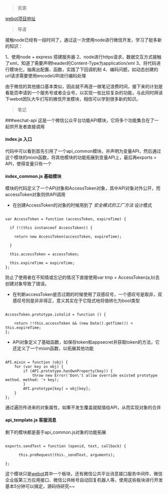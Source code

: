 >资源

[webot项目地址](https://github.com/node-webot)


>导语

接触node已经有一段时间了，通过这一次使用node进行微信开发，学习了挺多新的知识：

1、使用node + express 搭建服务器
2、node进行https请求，数据交互方式接触了xml，知道了需要声明header的Content-Type为application/xml
3、将代码进行模块化，抽离出配置、函数，实践了下回调机制
4、编码问题，如动态创建的url请求需要使用encodeURI进行编码处理

由于微信的其他接口基本类似，因此就不再逐一做笔记浪费时间，接下来的计划是看能否申请到一个服务号或者企业号，以实现一些比较复杂的功能，与此同时拜读下webot团队大牛们写的微信开发模块，相信可以学到很多新的知识。

>笔记

###wechat-api
这是一个微信公众平台功能API模块，它将多个功能集合在了一起供开发者直接调用

#### index.js 入口
代码中可以看到首先引用了一个api_common模块，并声明为变量API，然后通过这个模块的mixin函数，将其他模块的功能拓展到变量API上，最后再exports = API，使得变量只有一个
#### index_common.js 基础模块
模块的代码定义了一个API对象和AccessToken对象，其中API对象对外公开，而accessToken对象则供API调用
* 在创建AccessToken的对象的时候用到了 _安全模式的工厂方法_ 设计模式 
<pre><code>
var AccessToken = function (accessToken, expireTime) {

  if (!(this instanceof AccessToken)) {

    return new AccessToken(accessToken, expireTime);

  }

  this.accessToken = accessToken;

  this.expireTime = expireTime;
};
</code></pre>
防止了使用者在不知情或忘记的情况下直接使用var tmp = AccessToken(a,b)去创建对象导致了错误。

* 在判断accessToken是否过期的时候使用了双感叹号，一个感叹号是取非，双感叹号则是非非得正，意义其实在于它隐式地将值转化为bool类型 
<pre><code>
AccessToken.prototype.isValid = function () {

    return !!this.accessToken && (new Date().getTime()) < this.expireTime;
};
</code></pre>
* API对象定义了基础函数，如保存token和appsecret并获取token的方法，它还定义了一个mixin函数，以拓展其他功能
<pre><code>
API.mixin = function (obj) {
	for (var key in obj) {
		if (API.prototype.hasOwnProperty(key)) {
			throw new Error('Don\'t allow override existed prototype method. method: '+ key);
		}
		API.prototype[key] = obj[key];
	}
};
</code></pre>
通过遍历传进来的对象属性，如果不发生覆盖就赋值给API，从而实现对象的合并

#### api_template.js 客服消息
剩下的模块都是基于api_common.js对象的功能拓展
<pre><code>
exports.sendText = function (openid, text, callback) {

      this.preRequest(this._sendText, arguments);

};
</code></pre>
这个模块只是[webot](https://github.com/node-webot)其中一个板块，还有微信公共平台消息接口服务中间件、微信企业版第三方应用接口、微信公共帐号自动回复机器人等，使用这些板块进行开发基本5分钟可以搞定，源码待研究~~